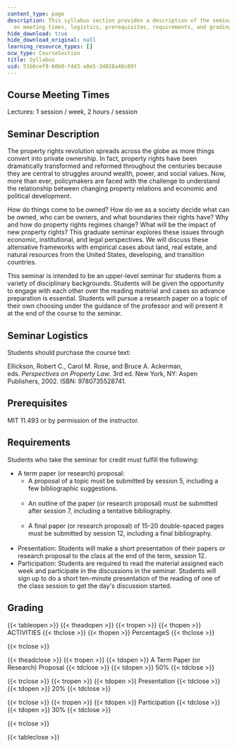 ```yaml
---
content_type: page
description: This syllabus section provides a description of the seminar and information
  on meeting times, logistics, prerequisites, requirements, and grading.
hide_download: true
hide_download_original: null
learning_resource_types: []
ocw_type: CourseSection
title: Syllabus
uid: 51b6cef9-60b0-f4d3-a8e5-3d828a48c89f
---
```


Course Meeting Times
--------------------

Lectures: 1 session / week, 2 hours / session

Seminar Description
-------------------

The property rights revolution spreads across the globe as more things convert into private ownership. In fact, property rights have been dramatically transformed and reformed throughout the centuries because they are central to struggles around wealth, power, and social values. Now, more than ever, policymakers are faced with the challenge to understand the relationship between changing property relations and economic and political development.

How do things come to be owned? How do we as a society decide what can be owned, who can be owners, and what boundaries their rights have? Why and how do property rights regimes change? What will be the impact of new property rights? This graduate seminar explores these issues through economic, institutional, and legal perspectives. We will discuss these alternative frameworks with empirical cases about land, real estate, and natural resources from the United States, developing, and transition countries.

This seminar is intended to be an upper-level seminar for students from a variety of disciplinary backgrounds. Students will be given the opportunity to engage with each other over the reading material and cases so advance preparation is essential. Students will pursue a research paper on a topic of their own choosing under the guidance of the professor and will present it at the end of the course to the seminar.

Seminar Logistics
-----------------

Students should purchase the course text:

Ellickson, Robert C., Carol M. Rose, and Bruce A. Ackerman, eds. _Perspectives on Property Law_. 3rd ed. New York, NY: Aspen Publishers, 2002. ISBN: 9780735528741.

Prerequisites
-------------

MIT 11.493 or by permission of the instructor.

Requirements
------------

Students who take the seminar for credit must fulfill the following:

*   A term paper (or research) proposal:
    *   A proposal of a topic must be submitted by session 5, including a few bibliographic suggestions.  
         
    *   An outline of the paper (or research proposal) must be submitted after session 7, including a tentative bibliography.  
         
    *   A final paper (or research proposal) of 15-20 double-spaced pages must be submitted by session 12, including a final bibliography.  
         
*   Presentation: Students will make a short presentation of their papers or research proposal to the class at the end of the term, session 12.
*   Participation: Students are required to read the material assigned each week and participate in the discussions in the seminar. Students will sign up to do a short ten-minute presentation of the reading of one of the class session to get the day's discussion started.

Grading
-------

{{< tableopen >}}
{{< theadopen >}}
{{< tropen >}}
{{< thopen >}}
ACTIVITIES
{{< thclose >}}
{{< thopen >}}
PercentageS
{{< thclose >}}

{{< trclose >}}

{{< theadclose >}}
{{< tropen >}}
{{< tdopen >}}
A Term Paper (or Research) Proposal
{{< tdclose >}}
{{< tdopen >}}
50%
{{< tdclose >}}

{{< trclose >}}
{{< tropen >}}
{{< tdopen >}}
Presentation
{{< tdclose >}}
{{< tdopen >}}
20%
{{< tdclose >}}

{{< trclose >}}
{{< tropen >}}
{{< tdopen >}}
Participation
{{< tdclose >}}
{{< tdopen >}}
30%
{{< tdclose >}}

{{< trclose >}}

{{< tableclose >}}